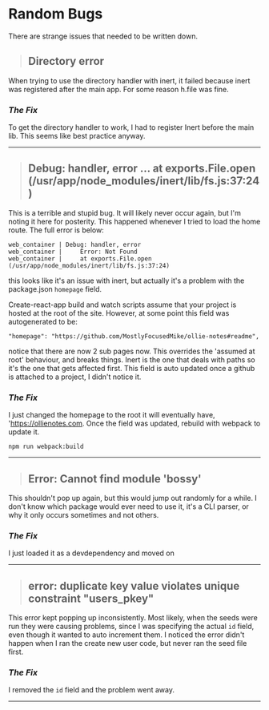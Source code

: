 # Random Bugs
There are strange issues that needed to be written down.

> ## Directory error
When trying to use the directory handler with inert, it failed because inert was
registered after the main app. For some reason h.file was fine.

### _**The Fix**_

To get the directory handler to work, I had to register Inert before the main
lib. This seems like best practice anyway.

--------------------------------------------------------------------
> ## Debug: handler, error ... at exports.File.open (/usr/app/node_modules/inert/lib/fs.js:37:24)
This is a terrible and stupid bug. It will likely never occur again, but I'm noting it here for posterity. This happened whenever I tried to load the home route. The full error is below:

```
web_container | Debug: handler, error
web_container |     Error: Not Found
web_container |     at exports.File.open (/usr/app/node_modules/inert/lib/fs.js:37:24)
```
this looks like it's an issue with inert, but actually it's a problem with
the package.json `homepage` field.

Create-react-app build and watch scripts assume that your project is hosted
at the root of the site. However, at some point this field was autogenerated
to be:

```
"homepage": "https://github.com/MostlyFocusedMike/ollie-notes#readme",
```

notice that there are now 2 sub pages now. This overrides the 'assumed at root' behaviour, and breaks things. Inert is the one that deals with paths so it's the one that gets affected first. This field is auto updated once a github is attached to a project, I didn't notice it.

### _**The Fix**_
I just changed the homepage to the root it will eventually have, 'https://ollienotes.com.
Once the field was updated, rebuild with webpack to update it.

```
npm run webpack:build
```

-------------------------------------------------------------------------------
> ## Error: Cannot find module 'bossy'
This shouldn't pop up again, but this would jump out randomly for a while.
I don't know which package would ever need to use it, it's a CLI parser,
or why it only occurs sometimes and not others.

### _**The Fix**_
I just loaded it as a devdependency and moved on

-------------------------------------------------------------------------------

 > ## error: duplicate key value violates unique constraint "users_pkey"
 This error kept popping up inconsistently. Most likely, when the seeds were run
 they were causing problems, since I was specifying the actual `id` field,
 even though it wanted to auto increment them. I noticed the error didn't happen
 when I ran the create new user code, but never ran the seed file first.

 ### _**The Fix**_
 I removed the `id` field and the problem went away.

-------------------------------------------------------------------------------

